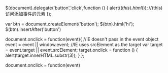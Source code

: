 $(document).delegate('button','click',function () {
    alert($(this).html());   //$(this)访问添加事件的元素
});

var btn = document.createElement('button');
$(btn).html('hi');
$(btn).insertAfter('button')




document.onclick = function(event){
    //IE doesn't pass in the event object
    event = event || window.event;
    //IE uses srcElement as the target
    var target = event.target || event.srcElement;
    target.onclick = function () {
        alert(target.innerHTML.substr(3));
    }
};

document.onclick = function(event)
